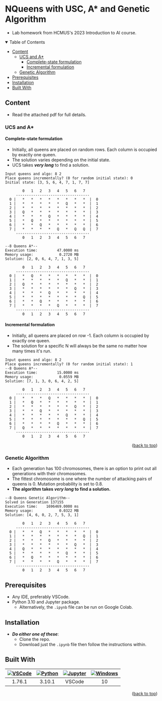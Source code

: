 <a name="readme-top"></a>

# NQueens with USC, A* and Genetic Algorithm

- Lab homework from HCMUS's 2023 Introduction to AI course.

<details open>
  <summary>Table of Contents</summary>
  <ul>
    <li>
      <a href="#content">Content</a>
      <ul>
        <li>
          <a href="#ucs-and-a">UCS and A*</a>
          <ul>
            <li><a href="#complete-state-formulation">Complete-state formulation</a></li>
            <li><a href="#incremental-formulation">Incremental formulation</a></li>
          </ul>
        </li>
        <li><a href="#genetic-algorithm">Genetic Algorithm</a></li>
      </ul>
    </li>
    <li><a href="#prerequisites">Prerequisites</a></li>
    <li><a href="#installation">Installation</a></li>
    <li><a href="#built-with">Built With</a></li>
  </ul>
</details>

## Content

- Read the attached pdf for full details.

### UCS and A*

#### Complete-state formulation
- Initially, all queens are placed on random rows. Each column is occupied by exactly one queen.
- The solution varies depending on the initial state.
- UCS takes ***very long*** to find a solution.
```text
Input queens and algo: 8 2
Place queens incrementally? (0 for random initial state): 0
Initial state: [3, 5, 6, 4, 7, 1, 7, 7]    
   
        0   1   2   3   4   5   6   7      
     ----------------------------------    
  0 |   *   *   *   *   *   *   *   *  |  0
  1 |   *   *   *   *   *   Q   *   *  |  1
  2 |   *   *   *   *   *   *   *   *  |  2
  3 |   Q   *   *   *   *   *   *   *  |  3
  4 |   *   *   *   Q   *   *   *   *  |  4
  5 |   *   Q   *   *   *   *   *   *  |  5
  6 |   *   *   Q   *   *   *   *   *  |  6
  7 |   *   *   *   *   Q   *   Q   Q  |  7
     ----------------------------------
        0   1   2   3   4   5   6   7
   
--8 Queens A*--
Execution time:         47.0000 ms
Memory usage:            0.2720 MB
Solution: [2, 0, 6, 4, 7, 1, 3, 5]

        0   1   2   3   4   5   6   7
     ----------------------------------
  0 |   *   Q   *   *   *   *   *   *  |  0
  1 |   *   *   *   *   *   Q   *   *  |  1
  2 |   Q   *   *   *   *   *   *   *  |  2
  3 |   *   *   *   *   *   *   Q   *  |  3
  4 |   *   *   *   Q   *   *   *   *  |  4
  5 |   *   *   *   *   *   *   *   Q  |  5
  6 |   *   *   Q   *   *   *   *   *  |  6
  7 |   *   *   *   *   Q   *   *   *  |  7
     ----------------------------------
        0   1   2   3   4   5   6   7
```
#### Incremental formulation
- Initially, all queens are placed on row -1. Each column is occupied by exactly one queen.
- The solution for a specific N will always be the same no matter how many times it's run.
```text
Input queens and algo: 8 2
Place queens incrementally? (0 for random initial state): 1
--8 Queens A*--
Execution time:         15.0000 ms
Memory usage:            0.0559 MB
Solution: [7, 1, 3, 0, 6, 4, 2, 5]
   
        0   1   2   3   4   5   6   7      
     ----------------------------------    
  0 |   *   *   *   Q   *   *   *   *  |  0
  1 |   *   Q   *   *   *   *   *   *  |  1
  2 |   *   *   *   *   *   *   Q   *  |  2
  3 |   *   *   Q   *   *   *   *   *  |  3
  4 |   *   *   *   *   *   Q   *   *  |  4
  5 |   *   *   *   *   *   *   *   Q  |  5
  6 |   *   *   *   *   Q   *   *   *  |  6
  7 |   Q   *   *   *   *   *   *   *  |  7
     ----------------------------------    
        0   1   2   3   4   5   6   7      
```

<p align="right">(<a href="#readme-top">back to top</a>)</p>

### Genetic Algorithm

- Each generation has 100 chromosomes, there is an option to print out all generations with their chromosomes.
- The fittest chromosome is one where the number of attacking pairs of queens is 0. Mutation probability is set to 0.8.
- **The algorithm takes ***very long*** to find a solution.**

```text
--8 Queens Genetic Algorithm--
Solved in Generation 137155
Execution time:    1696469.0000 ms
Memory usage:            0.0322 MB
Solution: [4, 6, 0, 2, 7, 5, 3, 1]

        0   1   2   3   4   5   6   7 
     ----------------------------------
  0 |   *   *   Q   *   *   *   *   *  |  0
  1 |   *   *   *   *   *   *   *   Q  |  1
  2 |   *   *   *   Q   *   *   *   *  |  2
  3 |   *   *   *   *   *   *   Q   *  |  3
  4 |   Q   *   *   *   *   *   *   *  |  4
  5 |   *   *   *   *   *   Q   *   *  |  5
  6 |   *   Q   *   *   *   *   *   *  |  6
  7 |   *   *   *   *   Q   *   *   *  |  7
     ----------------------------------
        0   1   2   3   4   5   6   7 
```

## Prerequisites

- Any IDE, preferably VSCode.
- Python 3.10 and Jupyter package.
  - Alternatively, the `.ipynb` file can be run on Google Colab.

## Installation

- ***Do either one of these***:
  - Clone the repo.
  - Download just the `.ipynb` file then follow the instructions within.

## Built With

[vscodeicon]: https://skillicons.dev/icons?i=vscode&theme=dark
[vscodeurl]: https://code.visualstudio.com/

[pythonicon]: https://skillicons.dev/icons?i=py&theme=dark
[pythonurl]: https://www.python.org/

[jupytericon]: https://cdn.jsdelivr.net/gh/devicons/devicon/icons/jupyter/jupyter-original-wordmark.svg
[jupyterurl]: https://code.visualstudio.com/docs/datascience/jupyter-notebooks

[windowsicon]: https://cdn.jsdelivr.net/gh/devicons/devicon/icons/windows8/windows8-original.svg
[windowsurl]: https://www.microsoft.com/en-us/windows/

| [![VSCode][vscodeicon]][vscodeurl] | [![Python][pythonicon]][pythonurl] | [![Jupyter][jupytericon]][jupyterurl] | [![Windows][windowsicon]][windowsurl] |
| :-: | :-: | :-: | :-: |
| 1.76.1 | 3.10.1 | VSCode | &nbsp;&nbsp; 10 &nbsp;&nbsp; |

<p align="right">(<a href="#readme-top">back to top</a>)</p>
